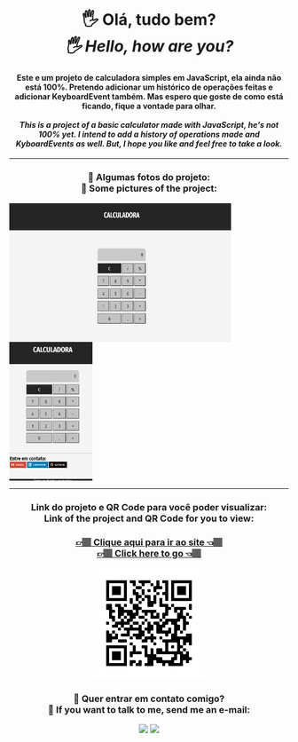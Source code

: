 <div align="center">
<h1>🖐 Olá, tudo bem? <br> <em>🖐 Hello, how are you?</em></h1> 
<h4>Este e um projeto de calculadora simples em JavaScript, ela ainda não está 100%. Pretendo adicionar um histórico de operações feitas e adicionar KeyboardEvent também. Mas espero que goste de como está ficando, fique a vontade para olhar. <br><br> <em>This is a project of a basic calculator made with JavaScript, he's not 100% yet. 
    I intend to add a history of operations made and KyboardEvents as well. But, I hope you like and feel free to take a look.</em></h4>

<hr>

### 📸 Algumas fotos do projeto: <br> 📸 Some pictures of the project: 
<div style="display: flex; flex-wrap: wrap;">
    <img src="image/print1.png" alt="Foto do projeto" style="width: 400px; height: 250px; margin-right: 1%;">
    <img src="image/print2.png" alt="Foto do projeto" style="width: 150px; height: 250px;" >
</div>

<hr>

### Link do projeto e QR Code para você poder visualizar: <br> Link of the project and QR Code for you to view: 
### <a href="https://hugocamposarimathea.github.io/calculadora/"> 👉🏽 Clique aqui para ir ao site 👈🏽 <br> 👉🏽 Click here to go 👈🏽</a>


<img src="image/frame.png" alt="Código QR do projeto" style="width: 200px;">

### 📧 Quer entrar em contato comigo? <br> 📧 If you want to talk to me, send me an e-mail:
<div>
    <a href = "mailto: hugocamposarimathea@gmail.com"><img src="https://img.shields.io/badge/Gmail-D14836?style=for-the-badge&logo=gmail&logoColor=white" target="_blank"></a>
    <a href="https://www.linkedin.com/in/hugocamposarimathea" target="_blank"><img src="https://img.shields.io/badge/-LinkedIn-%230077B5?style=for-the-badge&logo=linkedin&logoColor=white" target="_blank"></a> 
</div>
</div>
